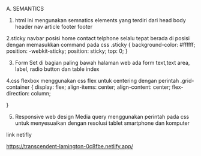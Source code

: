 A. SEMANTICS

1. html ini mengunakan semnatics elements yang terdiri dari
head
body
header
nav
article
footer
footer

2.sticky navbar
posisi home contact telphone selalu tepat berada di posisi 
dengan memasukkan command pada css
.sticky {
	background-color: #ffffff;
	position: -webkit-sticky;
	position: sticky;
	top: 0;
}

3. Form Set
di bagian paling bawah halaman web
ada form text,text area, label, radio button dan table index

4.css flexbox 
menggunakan css flex untuk centering dengan perintah
.grid-container
{ display: flex;
  align-items: center;
  align-content: center;
  flex-direction: column;

}

5. Responsive web design Media query
   menggunakan perintah pada css untuk menyesuaikan dengan resolusi tablet smartphone
   dan komputer



link netifly

https://transcendent-lamington-0c8fbe.netlify.app/
   

